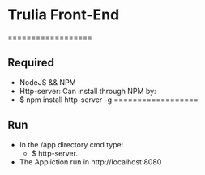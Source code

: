 # Trulia Front-End
==================
## Required
  - NodeJS && NPM
  - Http-server: Can install through NPM by:
   -  $ npm install http-server -g
==================
## Run
  - In the /app directory cmd type:
      - $ http-server.
  - The Appliction run in http://localhost:8080
  
